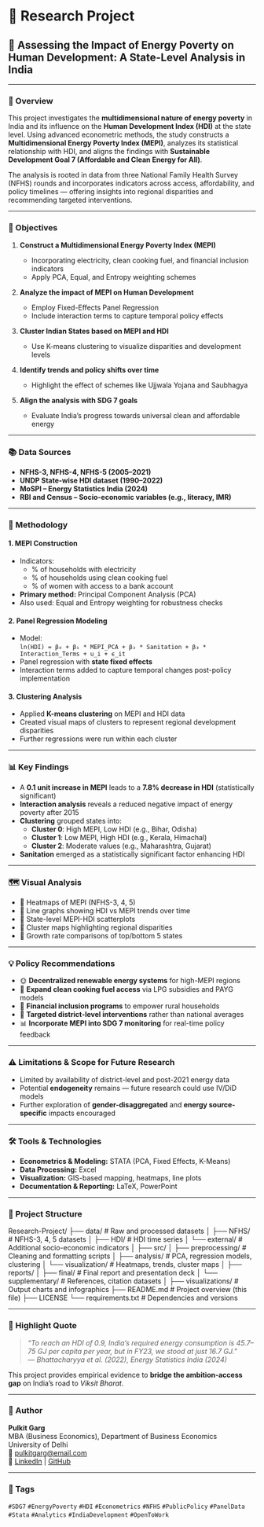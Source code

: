 # 🔬 Research Project

## 🧩 Assessing the Impact of Energy Poverty on Human Development: A State-Level Analysis in India

---

### 📖 Overview

This project investigates the **multidimensional nature of energy poverty** in India and its influence on the **Human Development Index (HDI)** at the state level. Using advanced econometric methods, the study constructs a **Multidimensional Energy Poverty Index (MEPI)**, analyzes its statistical relationship with HDI, and aligns the findings with **Sustainable Development Goal 7 (Affordable and Clean Energy for All)**.

The analysis is rooted in data from three National Family Health Survey (NFHS) rounds and incorporates indicators across access, affordability, and policy timelines — offering insights into regional disparities and recommending targeted interventions.

---

### 🎯 Objectives

1. **Construct a Multidimensional Energy Poverty Index (MEPI)**  
   - Incorporating electricity, clean cooking fuel, and financial inclusion indicators  
   - Apply PCA, Equal, and Entropy weighting schemes

2. **Analyze the impact of MEPI on Human Development**  
   - Employ Fixed-Effects Panel Regression  
   - Include interaction terms to capture temporal policy effects

3. **Cluster Indian States based on MEPI and HDI**  
   - Use K-means clustering to visualize disparities and development levels

4. **Identify trends and policy shifts over time**  
   - Highlight the effect of schemes like Ujjwala Yojana and Saubhagya

5. **Align the analysis with SDG 7 goals**  
   - Evaluate India’s progress towards universal clean and affordable energy

---

### 📚 Data Sources

- **NFHS-3, NFHS-4, NFHS-5 (2005–2021)**  
- **UNDP State-wise HDI dataset (1990–2022)**  
- **MoSPI – Energy Statistics India (2024)**  
- **RBI and Census – Socio-economic variables (e.g., literacy, IMR)**

---

### 🧮 Methodology

#### 1. MEPI Construction
- Indicators:
  - % of households with electricity
  - % of households using clean cooking fuel
  - % of women with access to a bank account
- **Primary method:** Principal Component Analysis (PCA)
- Also used: Equal and Entropy weighting for robustness checks

#### 2. Panel Regression Modeling
- Model:  
  `ln(HDI) = β₀ + β₁ * MEPI_PCA + β₂ * Sanitation + β₃ * Interaction_Terms + u_i + ϵ_it`
- Panel regression with **state fixed effects**
- Interaction terms added to capture temporal changes post-policy implementation

#### 3. Clustering Analysis
- Applied **K-means clustering** on MEPI and HDI data  
- Created visual maps of clusters to represent regional development disparities  
- Further regressions were run within each cluster

---

### 📊 Key Findings

- A **0.1 unit increase in MEPI** leads to a **7.8% decrease in HDI** (statistically significant)
- **Interaction analysis** reveals a reduced negative impact of energy poverty after 2015
- **Clustering** grouped states into:
  - **Cluster 0**: High MEPI, Low HDI (e.g., Bihar, Odisha)
  - **Cluster 1**: Low MEPI, High HDI (e.g., Kerala, Himachal)
  - **Cluster 2**: Moderate values (e.g., Maharashtra, Gujarat)
- **Sanitation** emerged as a statistically significant factor enhancing HDI

---

### 🗺️ Visual Analysis

- 📌 Heatmaps of MEPI (NFHS-3, 4, 5)
- 📌 Line graphs showing HDI vs MEPI trends over time
- 📌 State-level MEPI-HDI scatterplots
- 📌 Cluster maps highlighting regional disparities
- 📌 Growth rate comparisons of top/bottom 5 states

---

### 💡 Policy Recommendations

- 🌞 **Decentralized renewable energy systems** for high-MEPI regions
- 🍲 **Expand clean cooking fuel access** via LPG subsidies and PAYG models
- 🧾 **Financial inclusion programs** to empower rural households
- 📍 **Targeted district-level interventions** rather than national averages
- 📊 **Incorporate MEPI into SDG 7 monitoring** for real-time policy feedback

---

### ⚠️ Limitations & Scope for Future Research

- Limited by availability of district-level and post-2021 energy data  
- Potential **endogeneity** remains — future research could use IV/DiD models  
- Further exploration of **gender-disaggregated** and **energy source-specific** impacts encouraged

---

### 🛠 Tools & Technologies

- **Econometrics & Modeling:** STATA (PCA, Fixed Effects, K-Means)  
- **Data Processing:** Excel  
- **Visualization:** GIS-based mapping, heatmaps, line plots  
- **Documentation & Reporting:** LaTeX, PowerPoint

---

### 📂 Project Structure

Research-Project/
├── data/ # Raw and processed datasets
│ ├── NFHS/ # NFHS-3, 4, 5 datasets
│ ├── HDI/ # HDI time series
│ └── external/ # Additional socio-economic indicators
│
├── src/
│ ├── preprocessing/ # Cleaning and formatting scripts
│ ├── analysis/ # PCA, regression models, clustering
│ └── visualization/ # Heatmaps, trends, cluster maps
│
├── reports/
│ ├── final/ # Final report and presentation deck
│ └── supplementary/ # References, citation datasets
│
├── visualizations/ # Output charts and infographics
├── README.md # Project overview (this file)
├── LICENSE
└── requirements.txt # Dependencies and versions

---

### 📌 Highlight Quote

> *“To reach an HDI of 0.9, India’s required energy consumption is 45.7–75 GJ per capita per year, but in FY23, we stood at just 16.7 GJ.*”  
> — *Bhattacharyya et al. (2022), Energy Statistics India (2024)*

This project provides empirical evidence to **bridge the ambition-access gap** on India’s road to *Viksit Bharat*.

---

### 🤝 Author

**Pulkit Garg**  
MBA (Business Economics), Department of Business Economics  
University of Delhi  
📧 pulkitgarg@email.com  
🔗 [LinkedIn](https://www.linkedin.com/in/pulkitgarg03) | [GitHub](https://github.com/pulkitgarg3)

---

### 🔖 Tags

`#SDG7` `#EnergyPoverty` `#HDI` `#Econometrics` `#NFHS` `#PublicPolicy` `#PanelData` `#Stata` `#Analytics` `#IndiaDevelopment` `#OpenToWork`
